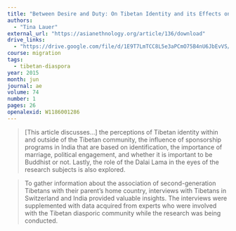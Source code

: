 ```yaml
---
title: "Between Desire and Duty: On Tibetan Identity and its Effects on Second-Generation Tibetans"
authors:
  - "Tina Lauer"
external_url: "https://asianethnology.org/article/136/download"
drive_links:
  - "https://drive.google.com/file/d/1E9T7LmTCC8L5e3aPCmO75B4nU6JbEvVS/view?usp=drivesdk"
course: migration
tags:
  - tibetan-diaspora
year: 2015
month: jun
journal: ae
volume: 74
number: 1
pages: 26
openalexid: W1186001286
---
```


> [This article discusses...] the perceptions of Tibetan identity within and outside of the Tibetan community, the influence of sponsorship programs in India that are based on identification, the importance of marriage, political engagement, and whether it is important to be Buddhist or not. Lastly, the role of the Dalai Lama in the eyes of the research subjects is also explored.

> To gather information about the association of second-generation Tibetans with their parent’s home country, interviews with Tibetans in Switzerland and India provided valuable insights.
> The interviews were supplemented with data acquired from experts who were involved with the Tibetan diasporic community while the research was being conducted.

